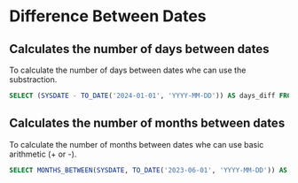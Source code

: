 # Difference Between Dates

## Calculates the number of days between dates

To calculate the number of days between dates whe can use the substraction.

```sql
SELECT (SYSDATE - TO_DATE('2024-01-01', 'YYYY-MM-DD')) AS days_diff FROM dual;
```

## Calculates the number of months between dates

To calculate the number of months between dates whe can use basic arithmetic (+ or -).

```sql
SELECT MONTHS_BETWEEN(SYSDATE, TO_DATE('2023-06-01', 'YYYY-MM-DD')) AS months_diff FROM dual;
```
